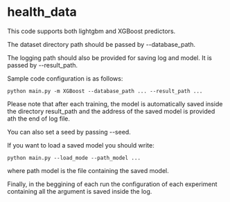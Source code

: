# health_data

This code supports both lightgbm and XGBoost predictors.

The dataset directory path should be passed by --database_path. 

The logging path should also be provided for saving log and model. It is passed by --result_path.

Sample code configuration is as follows:

```
python main.py -m XGBoost --database_path ... --result_path ...
```
Please note that after each training, the model is automatically saved inside the directory result_path and the address of the saved model
is provided ath the end of log file.

You can also set a seed by passing --seed.

If you want to load a saved model you should write:

```
python main.py --load_mode --path_model ...
```
where path model is the file containing the saved model.

Finally, in the beggining of each run the configuration of each experiment containing all the argument is saved inside the log.
